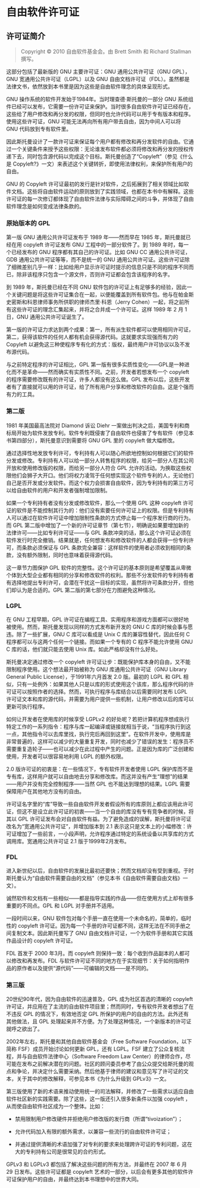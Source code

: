 # 自由软件许可证

## 许可证简介

> Copyright © 2010 自由软件基金会。由 Brett Smith 和 Richard Stallman 撰写。

这部分包括了最新版的 GNU 主要许可证：GNU 通用公共许可证（GNU GPL），GNU 宽通用公共许可证（LGPL）以及 GNU 自由文档许可证（FDL）。虽然都是法律文书，依然放到本书里是因为这些是自由软件理念的具体呈现形式。

GNU 操作系统的软件开发始于1984年。当时理查德·斯托曼的一部分 GNU 系统组件已经可以发布，它需要一份许可证来保护。当时很多自由软件许可证已经存在，这些给了用户修改和再分发的权限，但同时也允许代码可以用于专有版本和程序。使用这些许可证，GNU 可能无法再向所有用户带去自由，因为中间人可以将 GNU 代码放到专有软件里。

因此斯托曼设计了一款许可证来保证每个用户都有修改和再分发软件的自由。它通过一个关键条件来授予这些权限：无论谁发布软件都必须将修改和再分发的授权传递下去，同时包含源代码以完成这个目标。斯托曼创造了“Copyleft”（参见《什么是 Copyleft?》一文）来表述这个关键转折，即使用法律权利，来保护所有用户的自由。

GNU 的 Copyleft 许可证最初的发行是针对软件，之后拓展到了相关领域比如软件文档。这些将自由软件运动的原则放到了实践领域，也都在本书中有解释。这些许可证的每一次修订都体现了自由软件法律与实际障碍之间的斗争，并体现了自由软件理念是如何变成法律条款的。

### 原始版本的 GPL

第一版 GNU 通用公共许可证发布于 1989 年——然而早在 1985 年，斯托曼就已经在用 copyleft 许可证发布 GNU 工程中的一部分软件了。到 1989 年时，每一个已经发布的 GNU 程序都有其自己的许可证。比如 GNU CC 通用公共许可证，GDB 通用公共许可证等等，而不是统一的 GNU 通用公共许可证。这些许可证除了细微差别几乎一样：比如给用户显示许可证时提示的信息只是不同的程序不同而已，除非该程序只包含一个源文件，否则许可证都会包含该程序的名字。

到 1989 年，斯托曼已经在不同 GNU 软件包的许可证上有足够多的经验，因此一个关键问题是将这些许可证集合在一起，以便能覆盖到所有软件包。他与在帕金斯史密斯和科恩律师事务所供职的律师杰里·科恩（Jerry Cohen）一起，将之前所有这些许可证的理念汇集起来，并将之合并成一个许可证。这样 1989 年 2 月 1 日，GNU 通用公共许可证诞生了。

第一版的许可证力求达到两个成果：第一，所有派生软件都可以使用相同许可证，第二，获得该软件的任何人都有机会获得源代码。这就要求实现强而有力的 Copyleft 以避免这三种使程序专有化的方式：版权，最终用户许可协议以及不发布源代码。

与之前特定程序的许可证相比，GPL 第一版有很多实质性变化——GPL是一种进化而不是革命——然而确实有实质性不同。之前，开发者若想发布一个 copyleft 的程序需要修改既有的许可证，许多人都没有这么做。GPL 发布以后，这些开发者有了直接就可以用的许可证，给了所有用户分享和修改软件的自由。这是个强而有力的工具。

### 第二版

1981 年美国最高法院对 Diamond 诉讼 Diehr 一案做出判决之后，美国专利和商标局开始为软件发放专利。软件专利既侵害了自由软件也侵害了专有软件（参见本书第四部分），斯托曼意识到需要将 GNU GPL 里的 copyleft 做大幅修改。

通过选择性地发放专利许可，专利持有人可以随心所欲地控制如何根据它们的软件分发或修改。专利持有人可以给一部分人转售程序的权限，给另一部分人在其公司开放和使用修改版的权限，而给另一部分人符合 GPL 允许的活动。为换取这些权限他们会狮子大开口。他们将权力凌驾于任何想实现这个软件专利的人，无论他们自己是否开发或分发软件。而这个权力会损害自由软件，因为专利持有的第三方可以给自由软件的用户和开发者强制增加限制。

如果一个专利持有者没有分发或修改软件，那么一个使用 GPL 这种 copyleft 许可证的软件是不能控制其行为的：他们没有索要任何许可证上的权限。但是专利持有人可以通过在软件许可证中增加限制性条款的方式停止每一个程序发行商的行为。而 GPL 第二版中增加了一个新的许可证章节（第七节），明确说如果要增加新的法律许可——比如专利许可证——与 GPL 条款冲突的话，那么这个许可证必须在软件发行时完全撤销。结果就是，任何想发布和修改软件的人都会获得一份专利许可，而条款必须保证与 GPL 条款完全兼容：这样软件的使用者必须收到相同的条款，没有额外限制，同时也意味着获得源代码。

这一章节力图保护 GPL 软件的完整性。这个许可证的基本原则是希望覆盖从卑微个体到大型企业都有相同的分享和修改软件的权利。那些不分发软件的专利持有者有选择地提出专利许可，会潜在干扰这一目标的实现，虽然将许可条款分开，但他们却认为是合适的。GPL 第二版的第七部分在力图避免这种情况。

### LGPL

在 GNU 工程早期，GPL 许可证在编程工具、实用程序和游戏方面都可以很好地被使用。然而，斯托曼发现以同样的方式发布新开发的 GNU C 库的时候会事与愿违。除了一些扩展，GNU C 库可以看成是 Unix C 库的兼容性替代，因此任何 C 程序都可以与这两个任何一个链接。而如果一个专有的 C 程序不能允许使用 GNU C 库的话，他们就只能去使用 Unix 库。如此严格却没有什么好处。

斯托曼决定通过修改一个 copyleft 许可证让步：既能保护库本身的自由，又不能限制程序使用。这个想法最开始被称为 GNU 库通用公共许可证（GNU Library General Public License），于1991年六月首发 2.0 版。最初的 LGPL 和 GPL 相似，只有一处例外：如果其他人只是以库的形式使用这个该库，那么程序代码的许可证可以按照作者的选择。然而，可执行程序与库结合以后需要同时发布 LGPL 许可证文本和库的源代码，并需要为用户提供一些机制，让用户修改以后的库可以更新可执行程序。

如何让开发者在使用库的时候享受 LGPLv2 的好处呢？若把计算机程序想成执行特定工作的一系列指令：程序与库一起编译或链接就相当于说，“当程序执行到这一点，其他指令可以去库里找，执行完后再回到这里”。在软件开发中，使用库是非常普遍的，这样可以减少的大量重复开发，同时也减少了错误的发生：程序员不需要重复造轮子——也可以减少在此过程中产生的问题。正是因为库的广泛创建和使用，开发者可以很容易地利用 LGPL 的额外权限。

2.0 版许可证的初衷是：在一些情况下，专有软件开发者使用 LGPL 保护库而不是专有库，这样用户就可以自由地去分享和修改库。而这并没有产生“理想”的结果——用户并没有完全控制程序——当然 GPL 也不能达到理想的结果。LGPL 需要保障用户在其他地方没有的自由。

许可证名字里的“库”导致一些自由软件开发者假设所有的库原则上都应该用此许可证，但这不是设立此许可证的初衷——当一个自由的库没有专有竞争者的时候，将其以 GPL 许可证发布会对自由软件有益。为了避免造成的误解，斯托曼将许可证改名为“宽通用公共许可证”，并增加版本到 2.1 表示这只是文本上的小幅修改：许可证增加了一些前言，一小段声明，允许程序通过特定的系统设备以共享库的方式调用库。宽通用公共许可证 2.1 版于1999年2月发布。

### FDL

进入新世纪以后，自由软件的发展比最初还要快；然而文档却没有受到重视。于时斯托曼认为“自由软件需要自由的文档”（参见本书《自由软件需要自由文档》一文）。

诚然软件和文档有一些相似——都是指导实践的作品——但在使用方式上却有很多重要的不同点。GPL 和 LGPL 对手册并不适用。

一段时间以来，GNU 软件包对每个手册一直在使用一个未命名的，简单的，临时性的 copyleft 许可证。因为每一个手册的许可证都不同，这样无法在不同手册之间复制文本。因此斯托曼写了 GNU 自由文档许可证，一个为软件手册和其它实践作品设计的 copyleft 许可证。

FDL 首发于 2000 年3月。而 copyleft 则保持一致：每个收到作品副本的人都可以修改和再发布。FDL 与软件许可证不同的地方在于实现细节：关于如何指明作品的原作者以及提供“源代码”——可编辑的文档——是不同的。

### 第三版

20世纪90年代，因为自由软件的迅速普及，GPL 成为社区首选的清晰的 copyleft 许可证，并应用在了主流的自由软件项目里；然而同时，专有软件开发者想出了在不违反 GPL 的情况下，有效地否定 GPL 所保护的用户的自由的方法。此外还有其他做法，且 GPL 处理起来并不方便。为了处理这种情况，一个新版本的许可证就呼之欲出了。

2002年左右，斯托曼和其他自由软件基金会（Free Software Foundation，以下简称 FSF）成员开始讨论如何更新 GPL，还有 LGPL。FSF 建立了公众复核流程，并与自由软件法律中心（Software Freedom Law Center）的律师合作，尽可能在发布之前解决潜在的问题。社区的顾问委员参考了由公众提交给斯托曼的观点和争论，并决定什么需要采纳。然后他基于律师的建议和意见写了许可证的文本，关于其中的修改解释，可参见本书《为什么升级到 GPLv3》一文。

第三版使用了新的术语来推动使用统一的司法解释，并修改了一些需求以适应自由软件社区新的实践需要。除了这些，这一版还引入很多新条件以加强 copyleft ，从而使自由软件社区成为一个整体。比如：

- 禁用限制用户修改硬件并拒绝用户修改版的发行商（所谓“tivoization”）；

- 允许代码加入有限的额外需求，以兼容一些流行的自由软件许可证；

- 并通过提供清晰的术语加强了对专利的要求来处理跨许可证的专利问题，这在大的专利持有公司是很常见的合约形式。

GPLv3 和 LGPLv3 都包括了解决这些问题的所有方法，并最终在 2007 年 6 月 29 日发布。这些许可证都是 copyleft 艺术的一部分，以后会有更多其他的软件许可证保护用户的自由，并最终达到本书理想中的世界大同。
